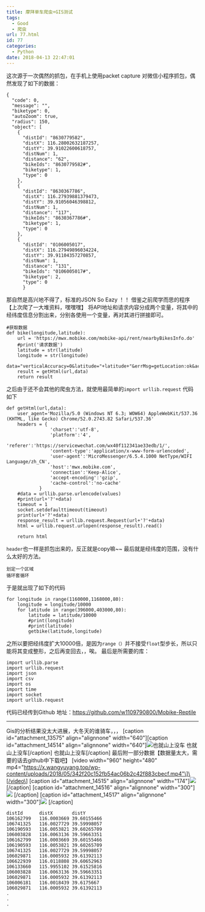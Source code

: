 ```yaml
---
title: 摩拜单车爬虫+GIS测试
tags:
  - Good
  - 爬虫
url: 77.html
id: 77
categories:
  - Python
date: 2018-04-13 22:47:01
---
```


这次源于一次偶然的抓包，在手机上使用packet capture 对微信小程序抓包，偶然发现了如下的数据：

    {
      "code": 0,
      "message": "",
      "biketype": 0,
      "autoZoom": true,
      "radius": 150,
      "object": [
        {
          "distId": "8630779582",
          "distX": 116.28002632187257,
          "distY": 39.91022600618757,
          "distNum": 1,
          "distance": "62",
          "bikeIds": "8630779582#",
          "biketype": 1,
          "type": 0
        },
        {
          "distId": "8630367786",
          "distX": 116.27939881379473,
          "distY": 39.91056046398812,
          "distNum": 1,
          "distance": "117",
          "bikeIds": "8630367786#",
          "biketype": 1,
          "type": 0
        },
        {
          "distId": "0106005017",
          "distX": 116.27949896034224,
          "distY": 39.91104357270857,
          "distNum": 1,
          "distance": "131",
          "bikeIds": "0106005017#",
          "biketype": 2,
          "type": 0
          }
    
    

那自然是高兴地不得了，标准的JSON So Eazy ！！ 借鉴之前爬学而思的程序【上次爬了一大堆资料，嘿嘿嘿】 将API地址和请求内容分成两个变量，将其中的经纬度信息分割出来，分别各使用一个变量，再对其进行拼接即可。

    #获取数据
    def bike(longitude,latitude):
        url = 'https://mwx.mobike.com/mobike-api/rent/nearbyBikesInfo.do'
        #print('请求数据')    
        latitude = str(latitude)
        longitude = str(longitude)
        data="verticalAccuracy=0&latitude="+latitude+"&errMsg=getLocation:ok&accuracy=30&horizontalAccuracy=30&speed=-1&longitude="+longitude+"&citycode=010&wxcode=003GVtgj2jeyBF0cxQgj229Igj2GVtg1"
        result = getHtml(url,data)
        return result
    

之后由于还不会其他的爬虫方法，就使用最简单的`import urllib.request` 代码如下

    def getHtml(url,data):
        user_agent='Mozilla/5.0 (Windows NT 6.3; WOW64) AppleWebKit/537.36 (KHTML, like Gecko) Chrome/52.0.2743.82 Safari/537.36'
        headers = {
                    'charset':'utf-8',
                    'platform':'4',
                    'referer':'https://servicewechat.com/wx40f112341ae33edb/1/',
                    'content-type':'application/x-www-form-urlencoded',
                    'user-agent':'MicroMessenger/6.5.4.1000 NetType/WIFI Language/zh_CN',
                    'host':'mwx.mobike.com',
                    'connection':'Keep-Alice',
                    'accept-encoding':'gzip',
                    'cache-control':'no-cache'
                }
        #data = urllib.parse.urlencode(values)
        #print(url+'?'+data)
        timeout = 1  
        socket.setdefaulttimeout(timeout)  
        print(url+'?'+data)
        response_result = urllib.request.Request(url+'?'+data)  
        html = urllib.request.urlopen(response_result).read()  
    
        return html
    

`header`也一样是抓包出来的，反正就是copy嘛~~ 最后就是经纬度的范围，没有什么太好的方法。

    划定一个区域
    循环套循环
    

于是就出现了如下的代码

    for longitude in range(1160000,1168000,80):
        longitude = longitude/10000
        for latitude in range(396000,403000,80):       
            latitude = latitude/10000
            #print(longitude)
            #print(latitude)
            getbike(latitude,longitude)
    

之所以要把经纬度扩大10000倍，是因为`range（）`并不接受`float`型步长，所以只能将其变成整形，之后再变回去，，唉。 最后是所需要的库：

    import urllib.parse
    import urllib.request
    import json
    import csv
    import os
    import time
    import socket  
    import urllib.request 
    

代码已经传到Github 地址：https://github.com/w1109790800/Mobike-Reptile

* * *

Gis的分析结果没太大进展，大冬天的谁骑车，，， \[caption id="attachment\_13575" align="alignnone" width="640"\]\[caption id="attachment\_14514" align="alignnone" width="640"\]![也就山上没车](http://blog.echo.cool/wp-content/uploads/2018/05/unnamed-file-85.jpg) 也就山上没车\[/caption\] 也就山上没车\[/caption\] 最后附一部分数据【数据量太大，需要的话去github中下载吧】 \[video width="960" height="480" mp4="https://x.wangyuyang.top/wp-content/uploads/2018/05/342f20c152fb54ac06b2c42f883cbecf.mp4"\]\[/video\] \[caption id="attachment_14515" align="alignnone" width="174"\]![](http://blog.echo.cool/wp-content/uploads/2018/05/unnamed-file-86.jpg) \[/caption\] \[caption id="attachment_14516" align="alignnone" width="300"\]![](http://blog.echo.cool/wp-content/uploads/2018/05/unnamed-file-87.jpg) \[/caption\] \[caption id="attachment_14517" align="alignnone" width="300"\]![](http://blog.echo.cool/wp-content/uploads/2018/05/unnamed-file-88.jpg) \[/caption\]

    distId      distX       distY
    106162799   116.0003669 39.60155466
    106741325   116.0027729 39.59998057
    106190593   116.0053821 39.60265709
    106003828   116.0063136 39.59663351
    106162799   116.0003669 39.60155466
    106190593   116.0053821 39.60265709
    106741325   116.0027729 39.59998057
    106029871   116.0005932 39.61392113
    106622939   116.0118808 39.60652963
    106133660   115.9955102 39.61525816
    106003828   116.0063136 39.59663351
    106029871   116.0005932 39.61392113
    106006181   116.0018439 39.6175667
    106029871   116.0005932 39.61392113
    .
    .
    .